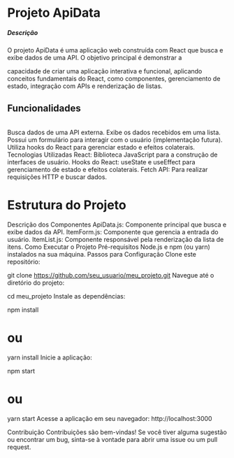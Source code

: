 
<h1>Projeto ApiData</h1>
<h5>Descrição</h5>
<p>O projeto ApiData é uma aplicação web construída com React que busca e exibe dados de uma API. O objetivo principal é demonstrar a</p> <p>capacidade de criar uma aplicação interativa e funcional, aplicando conceitos fundamentais do React, como componentes, gerenciamento de <br> estado, integração com APIs e renderização de listas.</p>

<h2>Funcionalidades</h2>
<br>
Busca dados de uma API externa.
Exibe os dados recebidos em uma lista.
Possui um formulário para interagir com o usuário (implementação futura).
Utiliza hooks do React para gerenciar estado e efeitos colaterais.
Tecnologias Utilizadas
React: Biblioteca JavaScript para a construção de interfaces de usuário.
Hooks do React: useState e useEffect para gerenciamento de estado e efeitos colaterais.
Fetch API: Para realizar requisições HTTP e buscar dados.

<h1>Estrutura do Projeto</h1>

Descrição dos Componentes
ApiData.js: Componente principal que busca e exibe dados da API.
ItemForm.js: Componente que gerencia a entrada do usuário.
ItemList.js: Componente responsável pela renderização da lista de itens.
Como Executar o Projeto
Pré-requisitos
Node.js e npm (ou yarn) instalados na sua máquina.
Passos para Configuração
Clone este repositório:

git clone https://github.com/seu_usuario/meu_projeto.git
Navegue até o diretório do projeto:

cd meu_projeto
Instale as dependências:

npm install
# ou
yarn install
Inicie a aplicação:

npm start
# ou
yarn start
Acesse a aplicação em seu navegador: http://localhost:3000

Contribuição
Contribuições são bem-vindas! Se você tiver alguma sugestão ou encontrar um bug, sinta-se à vontade para abrir uma issue ou um pull request.


